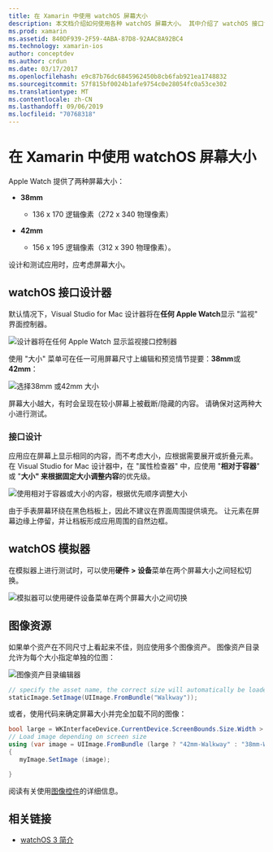 ```yaml
---
title: 在 Xamarin 中使用 watchOS 屏幕大小
description: 本文档介绍如何使用各种 watchOS 屏幕大小。 其中介绍了 watchOS 接口设计器、watchOS 模拟器和映像资源。
ms.prod: xamarin
ms.assetid: 840DF939-2F59-4ABA-87D8-92AAC8A92BC4
ms.technology: xamarin-ios
author: conceptdev
ms.author: crdun
ms.date: 03/17/2017
ms.openlocfilehash: e9c87b76dc6845962450b8cb6fab921ea1748832
ms.sourcegitcommit: 57f815bf0024b1afe9754c0e28054fc0a53ce302
ms.translationtype: MT
ms.contentlocale: zh-CN
ms.lasthandoff: 09/06/2019
ms.locfileid: "70768318"
---
```

# <a name="working-with-watchos-screen-sizes-in-xamarin"></a>在 Xamarin 中使用 watchOS 屏幕大小

Apple Watch 提供了两种屏幕大小：

- **38mm**
  - 136 x 170 逻辑像素（272 x 340 物理像素）

- **42mm**
  - 156 x 195 逻辑像素（312 x 390 物理像素）。

设计和测试应用时，应考虑屏幕大小。

## <a name="watchos-interface-designer"></a>watchOS 接口设计器

默认情况下，Visual Studio for Mac 设计器将在**任何 Apple Watch**显示 "监视" 界面控制器。

![](screen-sizes-images/screen-any-sml.png "设计器将在任何 Apple Watch 显示监视接口控制器")

使用 "大小" 菜单可在任一可用屏幕尺寸上编辑和预览情节提要：**38mm**或**42mm**：

![](screen-sizes-images/screen-menu-sml.png "选择38mm 或42mm 大小")

屏幕大小越大，有时会呈现在较小屏幕上被截断/隐藏的内容。
请确保对这两种大小进行测试。

### <a name="interface-design"></a>接口设计

应用应在屏幕上显示相同的内容，而不考虑大小，应根据需要展开或折叠元素。 在 Visual Studio for Mac 设计器中，在 "属性检查器" 中，应使用 "**相对于容器**" 或 "**大小" 来根据固定大小调整内容**的优先级。

![](screen-sizes-images/sizeattributepanel-sml.png "使用相对于容器或大小的内容，根据优先顺序调整大小")

由于手表屏幕环绕在黑色档板上，因此不建议在界面周围提供填充。 让元素在屏幕边缘上停留，并让档板形成应用周围的自然边框。

## <a name="watchos-simulator"></a>watchOS 模拟器

在模拟器上进行测试时，可以使用**硬件 > 设备**菜单在两个屏幕大小之间轻松切换。

![](screen-sizes-images/simulator.png "模拟器可以使用硬件设备菜单在两个屏幕大小之间切换")

## <a name="image-resources"></a>图像资源

如果单个资产在不同尺寸上看起来不佳，则应使用多个图像资产。 图像资产目录允许为每个大小指定单独的位图：

![](screen-sizes-images/images-xcassets.png "图像资产目录编辑器")

```csharp
// specify the asset name, the correct size will automatically be loaded
staticImage.SetImage(UIImage.FromBundle("Walkway"));
```

或者，使用代码来确定屏幕大小并完全加载不同的图像：

```csharp
bool large = WKInterfaceDevice.CurrentDevice.ScreenBounds.Size.Width > 136.0;
// Load image depending on screen size
using (var image = UIImage.FromBundle (large ? "42mm-Walkway" : "38mm-Walkway"))
{
   myImage.SetImage (image);

}
```

阅读有关使用[图像控件](~/ios/watchos/user-interface/image.md)的详细信息。

## <a name="related-links"></a>相关链接

- [watchOS 3 简介](~/ios/watchos/platform/introduction-to-watchos3/index.md)
